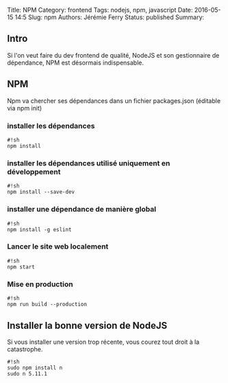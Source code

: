 Title: NPM
Category: frontend
Tags: nodejs, npm, javascript
Date: 2016-05-15 14:5
Slug: npm
Authors: Jérémie Ferry
Status: published
Summary:

## Intro

Si l'on veut faire du dev frontend de qualité, NodeJS et son gestionnaire de dépendance, NPM est désormais indispensable.

## NPM

Npm va chercher ses dépendances dans un fichier packages.json (éditable via npm init)

### installer les dépendances

    #!sh
    npm install

### installer les dépendances utilisé uniquement en développement

    #!sh
    npm install --save-dev

### installer une dépendance de manière global

    #!sh
    npm install -g eslint

### Lancer le site web localement

    #!sh
    npm start

### Mise en production

    #!sh
    npm run build --production

## Installer la bonne version de NodeJS

Si vous installer une version trop récente, vous courez tout droit à la catastrophe.

    #!sh
    sudo npm install n
    sudo n 5.11.1
